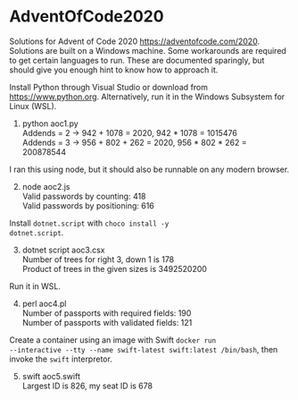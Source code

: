 # AdventOfCode2020
Solutions for Advent of Code 2020 https://adventofcode.com/2020. Solutions are built on a Windows machine.
Some workarounds are required to get certain languages to run. These are documented sparingly, but should
give you enough hint to know how to approach it.

Install Python through Visual Studio or download from https://www.python.org. Alternatively, run it in
the Windows Subsystem for Linux (WSL).

1. python aoc1.py  
Addends = 2 -> 942 + 1078 = 2020, 942 * 1078 = 1015476  
Addends = 3 -> 956 + 802 + 262 = 2020, 956 * 802 * 262 = 200878544

I ran this using node, but it should also be runnable on any modern browser.

2. node aoc2.js  
Valid passwords by counting: 418  
Valid passwords by positioning: 616

Install <code>dotnet.script</code> with <code>choco install -y dotnet.script</code>.

3. dotnet script aoc3.csx  
Number of trees for right 3, down 1 is 178  
Product of trees in the given sizes is 3492520200

Run it in WSL.

4. perl aoc4.pl  
Number of passports with required fields: 190  
Number of passports with validated fields: 121

Create a container using an image with Swift <code>docker run --interactive --tty --name swift-latest swift:latest /bin/bash</code>,
then invoke the <code>swift</code> interpretor.

5. swift aoc5.swift  
Largest ID is 826, my seat ID is 678  